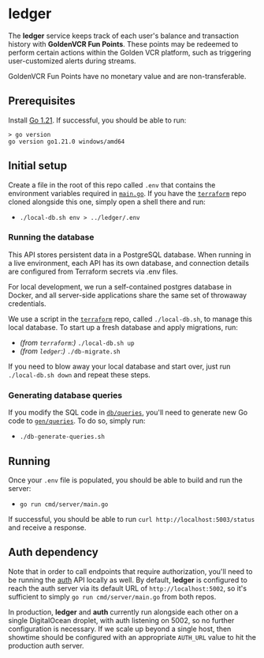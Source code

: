 # ledger

The **ledger** service keeps track of each user's balance and transaction history with
**GoldenVCR Fun Points**. These points may be redeemed to perform certain actions within
the Golden VCR platform, such as triggering user-customized alerts during streams.

GoldenVCR Fun Points have no monetary value and are non-transferable.

## Prerequisites

Install [Go 1.21](https://go.dev/doc/install). If successful, you should be able to run:

```
> go version
go version go1.21.0 windows/amd64
```

## Initial setup

Create a file in the root of this repo called `.env` that contains the environment
variables required in [`main.go`](./cmd/server/main.go). If you have the
[`terraform`](https://github.com/golden-vcr/terraform) repo cloned alongside this one,
simply open a shell there and run:

- `./local-db.sh env > ../ledger/.env`

### Running the database

This API stores persistent data in a PostgreSQL database. When running in a live
environment, each API has its own database, and connection details are configured from
Terraform secrets via .env files.

For local development, we run a self-contained postgres database in Docker, and all
server-side applications share the same set of throwaway credentials.

We use a script in the [`terraform`](https://github.com/golden-vcr/terraform) repo,
called `./local-db.sh`, to manage this local database. To start up a fresh database and
apply migrations, run:

- _(from `terraform`:)_ `./local-db.sh up`
- _(from `ledger`:)_ `./db-migrate.sh`

If you need to blow away your local database and start over, just run
`./local-db.sh down` and repeat these steps.

### Generating database queries

If you modify the SQL code in [`db/queries`](./db/queries/), you'll need to generate
new Go code to [`gen/queries`](./gen/queries/). To do so, simply run:

- `./db-generate-queries.sh`

## Running

Once your `.env` file is populated, you should be able to build and run the server:

- `go run cmd/server/main.go`

If successful, you should be able to run `curl http://localhost:5003/status` and
receive a response.

## Auth dependency

Note that in order to call endpoints that require authorization, you'll need to be
running the [auth](https://github.com/golden-vcr/auth) API locally as well. By default,
**ledger** is configured to reach the auth server via its default URL of
`http://localhost:5002`, so it's sufficient to simply `go run cmd/server/main.go` from
both repos.

In production, **ledger** and **auth** currently run alongside each other on a single
DigitalOcean droplet, with auth listening on 5002, so no further configuration is
necessary. If we scale up beyond a single host, then showtime should be configured with
an appropriate `AUTH_URL` value to hit the production auth server.
